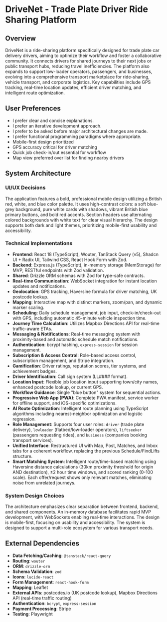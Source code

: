 # DriveNet - Trade Plate Driver Ride Sharing Platform

## Overview
DriveNet is a ride-sharing platform specifically designed for trade plate car delivery drivers, aiming to optimize their workflow and foster a collaborative community. It connects drivers for shared journeys to their next jobs or public transport hubs, reducing travel inefficiencies. The platform also expands to support low-loader operators, passengers, and businesses, evolving into a comprehensive transport marketplace for ride-sharing, vehicle transport, and corporate logistics. Key capabilities include GPS tracking, real-time location updates, efficient driver matching, and intelligent route optimization.

## User Preferences
- I prefer clear and concise explanations.
- I prefer an iterative development approach.
- I prefer to be asked before major architectural changes are made.
- I prefer functional programming paradigms where appropriate.
- Mobile-first design prioritized
- GPS accuracy critical for driver matching
- Quick job check-in/out essential for workflow
- Map view preferred over list for finding nearby drivers

## System Architecture

### UI/UX Decisions
The application features a bold, professional mobile design utilizing a British red, white, and blue color palette. It uses high-contrast colors: a soft blue-grey background, pure white cards with shadows, vibrant British blue primary buttons, and bold red accents. Section headers use alternating colored backgrounds with white text for clear visual hierarchy. The design supports both dark and light themes, prioritizing mobile-first usability and accessibility.

### Technical Implementations
- **Frontend**: React 18 (TypeScript), Wouter, TanStack Query (v5), Shadcn UI + Radix UI, Tailwind CSS, React Hook Form with Zod.
- **Backend**: Express.js (TypeScript), in-memory storage (MemStorage) for MVP, RESTful endpoints with Zod validation.
- **Shared**: Drizzle ORM schemas with Zod for type-safe contracts.
- **Real-time Communication**: WebSocket integration for instant location updates and notifications.
- **Geolocation**: GPS tracking, Haversine formula for driver matching, UK postcode lookup.
- **Mapping**: Interactive map with distinct markers, zoom/pan, and dynamic marker scaling.
- **Scheduling**: Daily schedule management, job input, check-in/check-out with GPS, including automatic 45-minute vehicle inspection time.
- **Journey Time Calculation**: Utilizes Mapbox Directions API for real-time traffic-aware ETAs.
- **Messaging & Notifications**: Real-time messaging system with proximity-based and automatic schedule match notifications.
- **Authentication**: bcrypt hashing, `express-session` for session management.
- **Subscription & Access Control**: Role-based access control, subscription management, and Stripe integration.
- **Gamification**: Driver ratings, reputation scores, tier systems, and achievement badges.
- **Driver Identification**: Call sign system (LL#### format).
- **Location Input**: Flexible job location input supporting town/city names, enhanced postcode lookup, or current GPS.
- **Workflow Guidance**: Single "blue button" system for sequential actions.
- **Progressive Web App (PWA)**: Complete PWA manifest, service worker for offline support, and iOS-specific optimizations.
- **AI Route Optimization**: Intelligent route planning using TypeScript algorithms including nearest-neighbor optimization and logistic regression.
- **Role Management**: Supports four user roles: `driver` (trade plate delivery), `lowloader` (flatbed/low-loader operators), `liftseeker` (passengers requesting rides), and `business` (companies booking transport services).
- **Unified Interface**: Restructured UI with Map, Post, Matches, and Inbox tabs for a coherent workflow, replacing the previous Schedule/FindLifts structure.
- **Smart Matching System**: Intelligent route/time-based matching using Haversine distance calculations (30km proximity threshold for origin AND destination), ±2 hour time windows, and scored ranking (0-100 scale). Each offer/request shows only relevant matches, eliminating noise from unrelated journeys.

### System Design Choices
The architecture emphasizes clear separation between frontend, backend, and shared components. An in-memory database facilitates rapid MVP development, with WebSockets enabling real-time interactions. The design is mobile-first, focusing on usability and accessibility. The system is designed to support a multi-role ecosystem for various transport needs.

## External Dependencies
- **Data Fetching/Caching**: `@tanstack/react-query`
- **Routing**: `wouter`
- **ORM**: `drizzle-orm`
- **Schema Validation**: `zod`
- **Icons**: `lucide-react`
- **Form Management**: `react-hook-form`
- **Mapping**: Leaflet
- **External APIs**: postcodes.io (UK postcode lookup), Mapbox Directions API (real-time traffic routing)
- **Authentication**: `bcrypt`, `express-session`
- **Payment Processing**: Stripe
- **Testing**: Playwright